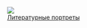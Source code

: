 ![](/books/nonf_biography/Андрэ%20Моруа/Литературные%20портреты.jpg)  
[Литературные портреты](/books/nonf_biography/Андрэ%20Моруа/Литературные%20портреты)